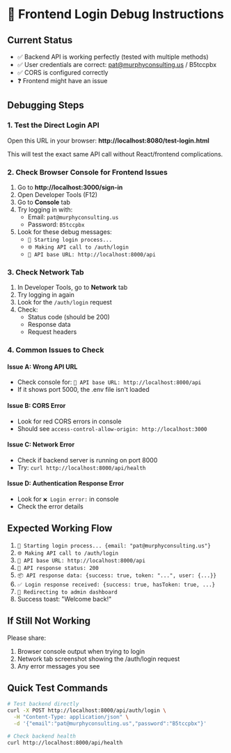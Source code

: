 # 🔧 Frontend Login Debug Instructions

## Current Status
- ✅ Backend API is working perfectly (tested with multiple methods)
- ✅ User credentials are correct: pat@murphyconsulting.us / B5tccpbx
- ✅ CORS is configured correctly
- ❓ Frontend might have an issue

## Debugging Steps

### 1. Test the Direct Login API
Open this URL in your browser: **http://localhost:8080/test-login.html**

This will test the exact same API call without React/frontend complications.

### 2. Check Browser Console for Frontend Issues
1. Go to **http://localhost:3000/sign-in**
2. Open Developer Tools (F12)
3. Go to **Console** tab
4. Try logging in with:
   - Email: `pat@murphyconsulting.us`
   - Password: `B5tccpbx`
5. Look for these debug messages:
   - `🔐 Starting login process...`
   - `🌐 Making API call to /auth/login`
   - `📡 API base URL: http://localhost:8000/api`

### 3. Check Network Tab
1. In Developer Tools, go to **Network** tab
2. Try logging in again
3. Look for the `/auth/login` request
4. Check:
   - Status code (should be 200)
   - Response data
   - Request headers

### 4. Common Issues to Check

#### Issue A: Wrong API URL
- Check console for: `📡 API base URL: http://localhost:8000/api`
- If it shows port 5000, the .env file isn't loaded

#### Issue B: CORS Error  
- Look for red CORS errors in console
- Should see `access-control-allow-origin: http://localhost:3000`

#### Issue C: Network Error
- Check if backend server is running on port 8000
- Try: `curl http://localhost:8000/api/health`

#### Issue D: Authentication Response Error
- Look for `❌ Login error:` in console
- Check the error details

## Expected Working Flow
1. `🔐 Starting login process... {email: "pat@murphyconsulting.us"}`
2. `🌐 Making API call to /auth/login`
3. `📡 API base URL: http://localhost:8000/api`
4. `📨 API response status: 200`
5. `📦 API response data: {success: true, token: "...", user: {...}}`
6. `✅ Login response received: {success: true, hasToken: true, ...}`
7. `🎯 Redirecting to admin dashboard`
8. Success toast: "Welcome back!"

## If Still Not Working
Please share:
1. Browser console output when trying to login
2. Network tab screenshot showing the /auth/login request
3. Any error messages you see

## Quick Test Commands
```bash
# Test backend directly
curl -X POST http://localhost:8000/api/auth/login \
  -H "Content-Type: application/json" \
  -d '{"email":"pat@murphyconsulting.us","password":"B5tccpbx"}'

# Check backend health
curl http://localhost:8000/api/health
```